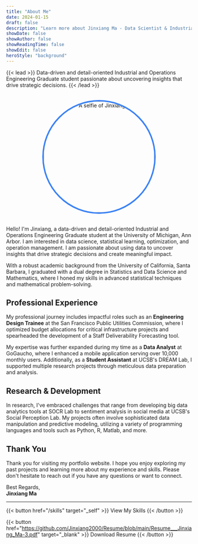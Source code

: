 ```yaml
---
title: "About Me"
date: 2024-01-15
draft: false
description: "Learn more about Jinxiang Ma - Data Scientist & Industrial Engineer"
showDate: false
showAuthor: false
showReadingTime: false
showEdit: false
heroStyle: "background"
---
```


{{< lead >}}
Data-driven and detail-oriented Industrial and Operations Engineering Graduate student passionate about uncovering insights that drive strategic decisions.
{{< /lead >}}

<div style="text-align: center; margin: 2rem 0;">
  <img src="/img/Jinxiang.jpg" alt="A selfie of Jinxiang" style="width: 300px; height: 300px; border-radius: 50%; object-fit: cover; border: 4px solid #3b82f6;">
</div>

Hello! I'm Jinxiang, a data-driven and detail-oriented Industrial and Operations Engineering Graduate student at the University of Michigan, Ann Arbor. I am interested in data science, statistical learning, optimization, and operation management. I am passionate about using data to uncover insights that drive strategic decisions and create meaningful impact. 

With a robust academic background from the University of California, Santa Barbara, I graduated with a dual degree in Statistics and Data Science and Mathematics, where I honed my skills in advanced statistical techniques and mathematical problem-solving.

## Professional Experience

My professional journey includes impactful roles such as an **Engineering Design Trainee** at the San Francisco Public Utilities Commission, where I optimized budget allocations for critical infrastructure projects and spearheaded the development of a Staff Deliverability Forecasting tool. 

My expertise was further expanded during my time as a **Data Analyst** at GoGaucho, where I enhanced a mobile application serving over 10,000 monthly users. Additionally, as a **Student Assistant** at UCSB's DREAM Lab, I supported multiple research projects through meticulous data preparation and analysis.

## Research & Development

In research, I've embraced challenges that range from developing big data analytics tools at SOCR Lab to sentiment analysis in social media at UCSB's Social Perception Lab. My projects often involve sophisticated data manipulation and predictive modeling, utilizing a variety of programming languages and tools such as Python, R, Matlab, and more.

## Thank You

Thank you for visiting my portfolio website. I hope you enjoy exploring my past projects and learning more about my experience and skills. Please don't hesitate to reach out if you have any questions or want to connect.

Best Regards,  
**Jinxiang Ma**

---

{{< button href="/skills" target="_self" >}}
View My Skills
{{< /button >}}

{{< button href="https://github.com/Jinxiang2000/Resume/blob/main/Resume___Jinxiang_Ma-3.pdf" target="_blank" >}}
Download Resume
{{< /button >}} 